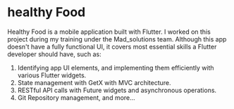 # healthy Food

Healthy Food is a mobile application built with Flutter. I worked on this project during my training under the Mad_solutions team. 
Although this app doesn't have a fully functional UI, it covers most essential skills a Flutter developer should have, such as: 
  1. Identifying app UI elements, and implementing them efficiently with various Flutter widgets.
  2. State management with GetX with MVC architecture.
  3. RESTful API calls with Future widgets and asynchronous operations.
  4. Git Repository management, and more...

